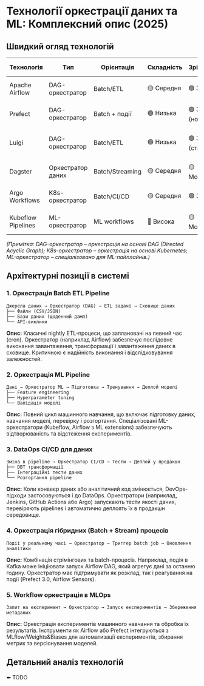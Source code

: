 # Технології оркестрації даних та ML: Комплексний опис (2025)

## Швидкий огляд технологій

| Технологія | Тип | Орієнтація | Складність | Зрілість | Основне застосування |
|------------|-----|------------|------------|----------|---------------------|
| Apache Airflow | DAG-оркестратор | Batch/ETL | 🟡 Середня | 🟢 Зріла | Планування ETL, Data Pipeline |
| Prefect | DAG-оркестратор | Batch + події | 🟢 Низька | 🟢 Зріла (нова) | Data/ML pipelines (гнучкість) |
| Luigi | DAG-оркестратор | Batch/ETL | 🟢 Низька | 🟢 Зріла (стара) | Прості конвеєри, локальні задачі |
| Dagster | Оркестратор даних | Batch/Streaming | 🟡 Середня | 🟡 Молода | Аналітика, Data Pipelines, ML |
| Argo Workflows | K8s-оркестратор | Batch/CI/CD | 🟡 Середня | 🟢 Зріла | Cloud-native pipelines, CI/CD |
| Kubeflow Pipelines | ML-оркестратор | ML workflows | 🔴 Висока | 🟡 Молода | MLOps: тренування моделей |

*(Примітка: DAG-оркестратор – оркестрація на основі DAG (Directed Acyclic Graph); K8s-оркестратор – оркестрація на основі Kubernetes; ML-оркестратор – спеціалізовано для ML-пайплайнів.)*

## Архітектурні позиції в системі

### 1. Оркестрація Batch ETL Pipeline

```
Джерела даних → Оркестратор (DAG) → ETL задачі → Сховище даних
├── Файли (CSV/JSON)
├── Бази даних (щоденний дамп)
└── API-виклики
```

**Опис:** Класичні nightly ETL-процеси, що заплановані на певний час (cron). Оркестратор (наприклад Airflow) забезпечує послідовне виконання завантаження, трансформації і завантаження даних в сховище. Критичною є надійність виконання і відслідковування залежностей.

### 2. Оркестрація ML Pipeline

```
Дані → Оркестратор ML → Підготовка → Тренування → Деплой моделі
├── Feature engineering
├── Hyperparameter tuning
└── Валідація моделі
```

**Опис:** Повний цикл машинного навчання, що включає підготовку даних, навчання моделі, перевірку і розгортання. Спеціалізовані ML-оркестратори (Kubeflow, Airflow з ML extensions) забезпечують відтворюваність та відстеження експериментів.

### 3. DataOps CI/CD для даних

```
Зміна в pipeline → Оркестратор CI/CD → Тести → Деплой у продакшн
├── DBT трансформації
├── Інтеграційні тести даних
└── Розгортання pipeline
```

**Опис:** Коли конвеєр даних або аналітичний код змінюється, DevOps-підходи застосовуються і до DataOps. Оркестратори (наприклад, Jenkins, GitHub Actions або Argo) запускають тести якості даних, перевіряють pipelines і автоматично деплоять їх в продакшн середовище.

### 4. Оркестрація гібридних (Batch + Stream) процесів

```
Події у реальному часі → Оркестратор → Триггер batch job → Оновлення аналітики
```

**Опис:** Комбінація стрімінгових та batch-процесів. Наприклад, подія в Kafka може ініціювати запуск Airflow DAG, який агрегує дані за останню годину. Оркестратор має підтримувати як розклад, так і реагування на події (Prefect 3.0, Airflow Sensors).

### 5. Workflow оркестрація в MLOps

```
Запит на експеримент → Оркестратор → Запуск експериментів → Збереження метаданих
```

**Опис:** Оркестрація експериментів машинного навчання та обробка їх результатів. Інструменти як Airflow або Prefect інтегруються з MLflow/Weights&Biases для автоматизації експериментів, збирання метрик та версіонування моделей.

## Детальний аналіз технологій

⬅️ TODO